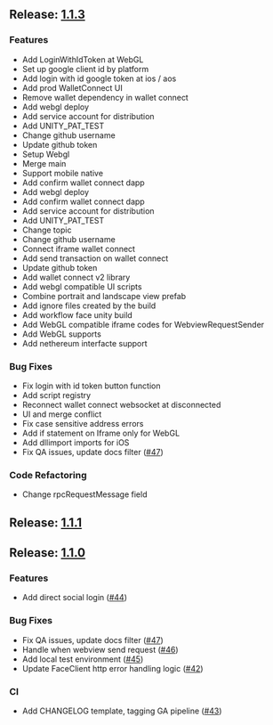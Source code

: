 
<a name="1.1.3"></a>
## Release: [1.1.3](https://github.com/HAECHI-LABS/core/releases/tag/1.1.3)
### Features
- Add LoginWithIdToken at WebGL
- Set up google client id by platform
- Add login with id google token at ios / aos
- Add prod WalletConnect UI
- Remove wallet dependency in wallet connect
- Add webgl deploy
- Add service account for distribution
- Add UNITY_PAT_TEST
- Change github username
- Update github token
- Setup Webgl
- Merge main
- Support mobile native
- Add confirm wallet connect dapp
- Add webgl deploy
- Add confirm wallet connect dapp
- Add service account for distribution
- Add UNITY_PAT_TEST
- Change topic
- Change github username
- Connect iframe wallet connect
- Add send transaction on wallet connect
- Update github token
- Add wallet connect v2 library
- Add webgl compatible UI scripts
- Combine portrait and landscape view prefab
- Add ignore files created by the build
- Add workflow face unity build
- Add WebGL compatible iframe codes for WebviewRequestSender
- Add WebGL supports
- Add nethereum interfacte support

### Bug Fixes
- Fix login with id token button function
- Add script registry
- Reconnect wallet connect websocket at disconnected
- UI and merge conflict
- Fix case sensitive address errors
- Add if statement on Iframe only for WebGL
- Add dllimport imports for iOS
- Fix QA issues, update docs filter ([#47](https://github.com/HAECHI-LABS/core/issues/47))

### Code Refactoring
- Change rpcRequestMessage field


<a name="1.1.1"></a>
## Release: [1.1.1](https://github.com/HAECHI-LABS/core/releases/tag/1.1.1)

<a name="1.1.0"></a>
## Release: [1.1.0](https://github.com/HAECHI-LABS/core/releases/tag/1.1.0)
### Features
- Add direct social login ([#44](https://github.com/HAECHI-LABS/core/issues/44))

### Bug Fixes
- Fix QA issues, update docs filter ([#47](https://github.com/HAECHI-LABS/core/issues/47))
- Handle when webview send request ([#46](https://github.com/HAECHI-LABS/core/issues/46))
- Add local test environment ([#45](https://github.com/HAECHI-LABS/core/issues/45))
- Update FaceClient http error handling logic ([#42](https://github.com/HAECHI-LABS/core/issues/42))

### CI
- Add CHANGELOG template, tagging GA pipeline ([#43](https://github.com/HAECHI-LABS/core/issues/43))

